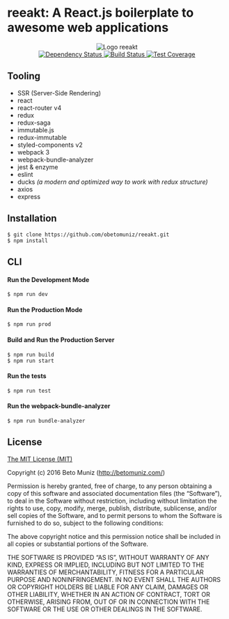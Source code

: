 # reeakt: A React.js boilerplate to awesome web applications

<div align="center">
  <img src="https://cloud.githubusercontent.com/assets/1680157/25194345/8788424e-2510-11e7-91cb-3a04b1bb4e5b.png" alt="Logo reeakt">
</div>

<div align="center">
  <a href="https://dependencyci.com/github/obetomuniz/reeakt">
    <img src="https://dependencyci.com/github/obetomuniz/reeakt/badge?maxAge=0" alt="Dependency Status" />
  </a>
  <a href="https://travis-ci.org/obetomuniz/reeakt">
    <img src="https://travis-ci.org/obetomuniz/reeakt.svg?maxAge=0&branch=master" alt="Build Status" />
  </a>
  <a href="https://coveralls.io/github/obetomuniz/reeakt?branch=master">
    <img src="https://coveralls.io/repos/github/obetomuniz/reeakt/badge.svg?maxAge=0&branch=master" alt="Test Coverage" />
  </a>
</div>

## Tooling

- SSR (Server-Side Rendering)
- react
- react-router v4
- redux
- redux-saga
- immutable.js
- redux-immutable
- styled-components v2
- webpack 3
- webpack-bundle-analyzer
- jest & enzyme
- eslint
- ducks _(a modern and optimized way to work with redux structure)_
- axios
- express

## Installation
```
$ git clone https://github.com/obetomuniz/reeakt.git
$ npm install
```

## CLI

#### Run the Development Mode
```
$ npm run dev
```

#### Run the Production Mode
```
$ npm run prod
```

#### Build and Run the Production Server
```
$ npm run build
$ npm run start
```

#### Run the tests
```
$ npm run test
```

#### Run the webpack-bundle-analyzer
```
$ npm run bundle-analyzer
```

## License

[The MIT License (MIT)](https://betomuniz.mit-license.org/)

Copyright (c) 2016 Beto Muniz (http://betomuniz.com/)

Permission is hereby granted, free of charge, to any person obtaining a copy of this software and associated documentation files (the “Software”), to deal in the Software without restriction, including without limitation the rights to use, copy, modify, merge, publish, distribute, sublicense, and/or sell copies of the Software, and to permit persons to whom the Software is furnished to do so, subject to the following conditions:

The above copyright notice and this permission notice shall be included in all copies or substantial portions of the Software.

THE SOFTWARE IS PROVIDED “AS IS”, WITHOUT WARRANTY OF ANY KIND, EXPRESS OR IMPLIED, INCLUDING BUT NOT LIMITED TO THE WARRANTIES OF MERCHANTABILITY, FITNESS FOR A PARTICULAR PURPOSE AND NONINFRINGEMENT. IN NO EVENT SHALL THE AUTHORS OR COPYRIGHT HOLDERS BE LIABLE FOR ANY CLAIM, DAMAGES OR OTHER LIABILITY, WHETHER IN AN ACTION OF CONTRACT, TORT OR OTHERWISE, ARISING FROM, OUT OF OR IN CONNECTION WITH THE SOFTWARE OR THE USE OR OTHER DEALINGS IN THE SOFTWARE.
